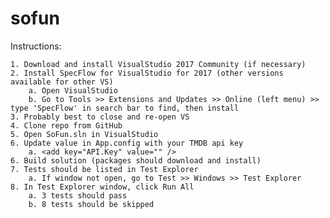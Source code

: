 # sofun

Instructions:

	1. Download and install VisualStudio 2017 Community (if necessary)
	2. Install SpecFlow for VisualStudio for 2017 (other versions available for other VS)
		a. Open VisualStudio 
		b. Go to Tools >> Extensions and Updates >> Online (left menu) >> type 'SpecFlow' in search bar to find, then install
	3. Probably best to close and re-open VS
	4. Clone repo from GitHub
	5. Open SoFun.sln in VisualStudio
	6. Update value in App.config with your TMDB api key
		a. <add key="API.Key" value="" />
	6. Build solution (packages should download and install)
	7. Tests should be listed in Test Explorer
		a. If window not open, go to Test >> Windows >> Test Explorer
	8. In Test Explorer window, click Run All
		a. 3 tests should pass
		b. 8 tests should be skipped